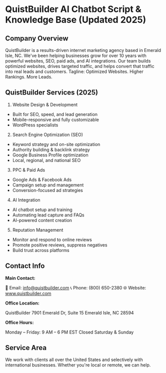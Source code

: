 # QuistBuilder AI Chatbot Script & Knowledge Base (Updated 2025)

## Company Overview

QuistBuilder is a results-driven internet marketing agency based in Emerald Isle, NC. We've been helping businesses grow for over 10 years with powerful websites, SEO, paid ads, and AI integrations. Our team builds optimized websites, drives targeted traffic, and helps convert that traffic into real leads and customers.
Tagline: Optimized Websites. Higher Rankings. More Leads.


## QuistBuilder Services (2025)

1. Website Design & Development

* Built for SEO, speed, and lead generation
* Mobile-responsive and fully customizable
* WordPress specialists

2. Search Engine Optimization (SEO)

* Keyword strategy and on-site optimization
* Authority building & backlink strategy
* Google Business Profile optimization
* Local, regional, and national SEO

3. PPC & Paid Ads

* Google Ads & Facebook Ads
* Campaign setup and management
* Conversion-focused ad strategies

4. AI Integration

* AI chatbot setup and training
* Automating lead capture and FAQs
* AI-powered content creation

5. Reputation Management

* Monitor and respond to online reviews
* Promote positive reviews, suppress negatives
* Build trust across platforms

## Contact Info

**Main Contact:**

📧 Email: info@quistbuilder.com
📞 Phone: (800) 650-2380
🌐 Website: www.quistbuilder.com

**Office Location:**

QuistBuilder
7901 Emerald Dr, Suite 15
Emerald Isle, NC 28594

**Office Hours:**

Monday – Friday: 9 AM – 6 PM EST
Closed Saturday & Sunday

## Service Area

We work with clients all over the United States and selectively with international businesses. Whether you're local or remote, we can help.
